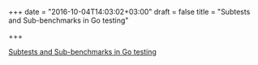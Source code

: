 +++
date = "2016-10-04T14:03:02+03:00"
draft = false
title = "Subtests and Sub-benchmarks in Go testing"

+++

<p><a href="https://blog.golang.org/subtests">Subtests and Sub-benchmarks in Go testing</a></p>
